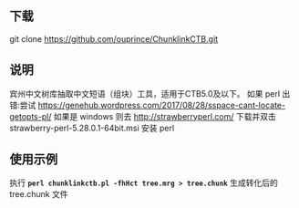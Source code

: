 ## 下载
git clone https://github.com/ouprince/ChunklinkCTB.git

## 说明
宾州中文树库抽取中文短语（组块）工具，适用于CTB5.0及以下。
如果 perl 出错:尝试 https://genehub.wordpress.com/2017/08/28/sspace-cant-locate-getopts-pl/
如果是 windows 则去 http://strawberryperl.com/ 下载并双击 strawberry-perl-5.28.0.1-64bit.msi 安装 perl

## 使用示例
执行 **`perl chunklinkctb.pl -fhHct tree.mrg > tree.chunk`** 生成转化后的 tree.chunk 文件
